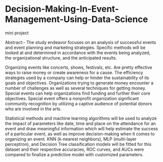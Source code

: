 # Decision-Making-In-Event-Management-Using-Data-Science
mini project

Abstract:-
The study endeavor focuses on an analysis of successful events and event planning and marketing strategies. Specific methods will be looked at and determined in accordance with the events being analyzed, the organizational structure, and the anticipated results.

Organizing events like concerts, shows, festivals, etc. Are pretty effective ways to raise money or create awareness for a cause. The efficiency strategies used by a company can help or hinder the sustainability of its goals and objectives. Organizations trying to generate money encounter a number of challenges as well as several techniques for getting money. Special events can help organizations find funding and further their core objectives. Special event offers a nonprofit organization significant community recognition by utilizing a captive audience of potential donors who are involved in the arts. 

Statistical methods and machine learning algorithms will be used to analyze the impact of parameters like date, time and place on the attendance for an event and draw meaningful information which will help estimate the success of a particular event, as well as improve decision-making when it comes to organizing an event. KNN (k-nearest neighbors), MLP (multi-layer perceptron), and Decision Tree classification models will be fitted for this dataset and their respective accuracies, ROC curves, and AUCs were compared to finalize a predictive model with customized parameters.
